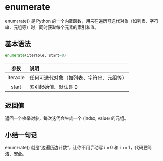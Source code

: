 # enumerate
enumerate() 是 Python 的一个内置函数，用来在遍历可迭代对象（如列表、字符串、元组等）时，同时获取每个元素的索引和值。
## 基本语法
```Python
enumerate(iterable, start=0)
```

|参数|说明|
|:----:|:---|
iterable|任何可迭代对象（如列表、字符串、元组等）
start|索引起始值，默认是 0

##  返回值
返回一个枚举对象，每次迭代会生成一个 (index, value) 的元组。
##  小结一句话
enumerate() 就是“边遍历边计数”，让你不用手动写 i = 0 和 i += 1，代码更简洁、安全。